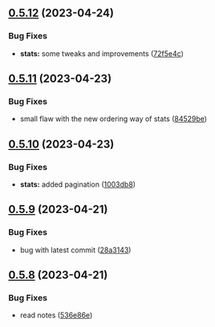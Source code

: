 ## [0.5.12](https://github.com/Torwent/wasp-webapp/compare/v0.5.11...v0.5.12) (2023-04-24)


### Bug Fixes

* **stats:** some tweaks and improvements ([72f5e4c](https://github.com/Torwent/wasp-webapp/commit/72f5e4c231b6e80ef752b13e3e11ccb443bee542))



## [0.5.11](https://github.com/Torwent/wasp-webapp/compare/v0.5.10...v0.5.11) (2023-04-23)


### Bug Fixes

* small flaw with the new ordering way of stats ([84529be](https://github.com/Torwent/wasp-webapp/commit/84529be013207a9e7f91d92ab2f5d835eb9f3787))



## [0.5.10](https://github.com/Torwent/wasp-webapp/compare/v0.5.9...v0.5.10) (2023-04-23)


### Bug Fixes

* **stats:** added pagination ([1003db8](https://github.com/Torwent/wasp-webapp/commit/1003db86385b5916d7e8c12a534b7f14aea70ccf))



## [0.5.9](https://github.com/Torwent/wasp-webapp/compare/v0.5.8...v0.5.9) (2023-04-21)


### Bug Fixes

* bug with latest commit ([28a3143](https://github.com/Torwent/wasp-webapp/commit/28a314391e8475aff529b93f93b84fcbe0189566))



## [0.5.8](https://github.com/Torwent/wasp-webapp/compare/v0.5.7...v0.5.8) (2023-04-21)


### Bug Fixes

* read notes ([536e86e](https://github.com/Torwent/wasp-webapp/commit/536e86e2755b2fd2159369bdfbfbd10b72a23c51))



